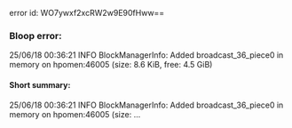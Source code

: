 error id: WO7ywxf2xcRW2w9E90fHww==
### Bloop error:

25/06/18 00:36:21 INFO BlockManagerInfo: Added broadcast_36_piece0 in memory on hpomen:46005 (size: 8.6 KiB, free: 4.5 GiB)
#### Short summary: 

25/06/18 00:36:21 INFO BlockManagerInfo: Added broadcast_36_piece0 in memory on hpomen:46005 (size: ...